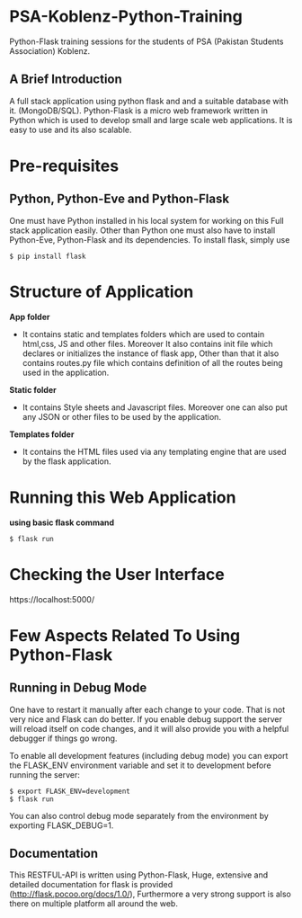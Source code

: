# PSA-Koblenz-Python-Training
Python-Flask training sessions for the students of PSA (Pakistan Students Association) Koblenz. 


## A Brief Introduction

A full stack application using python flask and and a suitable database with it. (MongoDB/SQL).
Python-Flask is a micro web framework written in Python which is used to develop small and large scale web applications. It is easy to use and its also scalable.


# Pre-requisites

## Python, Python-Eve and Python-Flask

One must have Python installed in his local system for working on this Full stack application easily. Other than Python one must also have to install Python-Eve, Python-Flask and its dependencies. To install flask, simply use
```
$ pip install flask
```

# Structure of Application

**App folder**
* It contains static and templates folders which are used to contain html,css, JS and other files. Moreover It also contains init file which declares or initializes the instance of flask app, Other than that it also contains routes.py file which contains definition of all the routes being used in the application.

**Static folder**

* It contains Style sheets and Javascript files. Moreover one can also put any JSON or other files to be used by the application.

**Templates folder**

* It contains the HTML files used via any templating engine that are used by the flask application.

# Running this Web Application

**using basic flask command**
```
$ flask run
```

# Checking the User Interface

https://localhost:5000/


# Few Aspects Related To Using Python-Flask

## Running in Debug Mode

One have to restart it manually after each change to your code. That is not very nice and Flask can do better. If you enable debug support the server will reload itself on code changes, and it will also provide you with a helpful debugger if things go wrong.

To enable all development features (including debug mode) you can export the FLASK_ENV environment variable and set it to development before running the server:
```
$ export FLASK_ENV=development
$ flask run
```
You can also control debug mode separately from the environment by exporting FLASK_DEBUG=1.

## Documentation

This RESTFUL-API is written using Python-Flask, Huge, extensive and detailed documentation for flask is provided (http://flask.pocoo.org/docs/1.0/), Furthermore a very strong support is also there on multiple platform all around the web.
